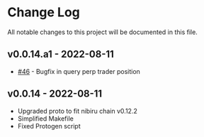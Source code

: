 
# Change Log
All notable changes to this project will be documented in this file.

## v0.0.14.a1 - 2022-08-11
* [#46](https://github.com/NibiruChain/nibiru-py/pull/46) - Bugfix in query perp trader position
 
## v0.0.14 - 2022-08-11
- Upgraded proto to fit nibiru chain v0.12.2
- Simplified Makefile
- Fixed Protogen script
